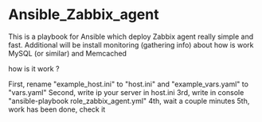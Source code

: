 # Ansible_Zabbix_agent
This is a playbook for Ansible which deploy Zabbix agent really simple and fast. Additional will be install monitoring (gathering info)  about how is work MySQL (or similar) and Memcached

how is it work ?

First, rename "example_host.ini" to "host.ini" and "example_vars.yaml" to "vars.yaml"
Second, write ip your server in host.ini
3rd, write in console "ansible-playbook role_zabbix_agent.yml"
4th, wait a couple minutes
5th, work has been done, check it



